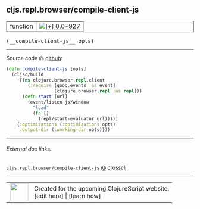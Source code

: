 ## cljs.repl.browser/compile-client-js



 <table border="1">
<tr>
<td>function</td>
<td><a href="https://github.com/cljsinfo/cljs-api-docs/tree/0.0-927"><img valign="middle" alt="[+] 0.0-927" title="Added in 0.0-927" src="https://img.shields.io/badge/+-0.0--927-lightgrey.svg"></a> </td>
</tr>
</table>


 <samp>
(__compile-client-js__ opts)<br>
</samp>

---







Source code @ [github](https://github.com/clojure/clojurescript/blob/r2723/src/clj/cljs/repl/browser.clj#L212-L223):

```clj
(defn compile-client-js [opts]
  (cljsc/build
    '[(ns clojure.browser.repl.client
        (:require [goog.events :as event]
                  [clojure.browser.repl :as repl]))
      (defn start [url]
        (event/listen js/window
          "load"
          (fn []
            (repl/start-evaluator url))))]
    {:optimizations (:optimizations opts)
     :output-dir (:working-dir opts)}))
```

<!--
Repo - tag - source tree - lines:

 <pre>
clojurescript @ r2723
└── src
    └── clj
        └── cljs
            └── repl
                └── <ins>[browser.clj:212-223](https://github.com/clojure/clojurescript/blob/r2723/src/clj/cljs/repl/browser.clj#L212-L223)</ins>
</pre>

-->

---



###### External doc links:

[`cljs.repl.browser/compile-client-js` @ crossclj](http://crossclj.info/fun/cljs.repl.browser/compile-client-js.html)<br>

---

 <table>
<tr><td>
<img valign="middle" align="right" width="48px" src="http://i.imgur.com/Hi20huC.png">
</td><td>
Created for the upcoming ClojureScript website.<br>
[edit here] | [learn how]
</td></tr></table>

[edit here]:https://github.com/cljsinfo/cljs-api-docs/blob/master/cljsdoc/cljs.repl.browser_compile-client-js.cljsdoc
[learn how]:https://github.com/cljsinfo/cljs-api-docs/wiki/cljsdoc-files

<!--

This information was too distracting to show to readers, but I'll leave it
commented here since it is helpful to:

- pretty-print the data used to generate this document
- and show how to retrieve that data



The API data for this symbol:

```clj
{:ns "cljs.repl.browser",
 :name "compile-client-js",
 :type "function",
 :signature ["[opts]"],
 :source {:code "(defn compile-client-js [opts]\n  (cljsc/build\n    '[(ns clojure.browser.repl.client\n        (:require [goog.events :as event]\n                  [clojure.browser.repl :as repl]))\n      (defn start [url]\n        (event/listen js/window\n          \"load\"\n          (fn []\n            (repl/start-evaluator url))))]\n    {:optimizations (:optimizations opts)\n     :output-dir (:working-dir opts)}))",
          :title "Source code",
          :repo "clojurescript",
          :tag "r2723",
          :filename "src/clj/cljs/repl/browser.clj",
          :lines [212 223]},
 :full-name "cljs.repl.browser/compile-client-js",
 :full-name-encode "cljs.repl.browser_compile-client-js",
 :history [["+" "0.0-927"]]}

```

Retrieve the API data for this symbol:

```clj
;; from Clojure REPL
(require '[clojure.edn :as edn])
(-> (slurp "https://raw.githubusercontent.com/cljsinfo/cljs-api-docs/catalog/cljs-api.edn")
    (edn/read-string)
    (get-in [:symbols "cljs.repl.browser/compile-client-js"]))
```

-->
